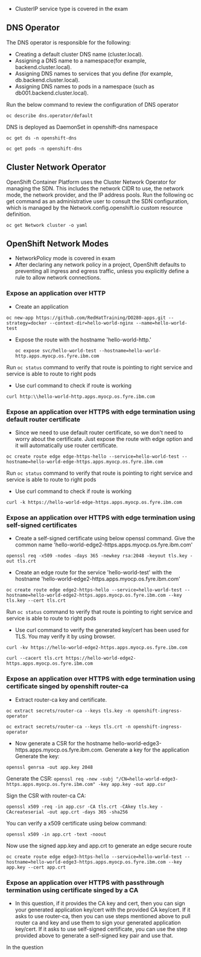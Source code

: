 * ClusterIP service type is covered in the exam

## DNS Operator
The DNS operator is responsible for the following:
- Creating a default cluster DNS name (cluster.local).
- Assigning a DNS name to a namespace(for example, backend.cluster.local).
- Assigning DNS names to services that you define (for example, db.backend.cluster.local).
- Assigning DNS names to pods in a namespace (such as db001.backend.cluster.local).

Run the below command to review the configuration of DNS operator

`oc describe dns.operator/default`

DNS is deployed as DaemonSet in openshift-dns namespace

`oc get ds -n openshift-dns`

`oc get pods -n openshift-dns`

## Cluster Network Operator
OpenShift Container Platform uses the Cluster Network Operator for managing the SDN. This includes the network CIDR to use, the network mode, the network provider, and the IP address pools.
Run the following oc get command as an administrative user to consult the SDN configuration, which is managed by the Network.config.openshift.io custom resource definition.

`oc get Network cluster -o yaml`

## OpenShift Network Modes
- NetworkPolicy mode is covered in exam
- After declaring any network policy in a project, OpenShift defaults to preventing all ingress and egress traffic, unless you explicitly define a rule to allow network connections.

### Expose an application over HTTP
* Create an application

`oc new-app https://github.com/RedHatTraining/DO280-apps.git --strategy=docker --context-dir=hello-world-nginx --name=hello-world-test`

* Expose the route with the hostname 'hello-world-http.<ocp-subdomain>' 
  
  `oc expose svc/hello-world-test --hostname=hello-world-http.apps.myocp.os.fyre.ibm.com`
  
 Run `oc status` command to verify that route is pointing to right service and service is able to route to right pods
 
 * Use curl command to check if route is working
 
 `curl http:\\hello-world-http.apps.myocp.os.fyre.ibm.com`
 
 ### Expose an application over HTTPS with edge termination using default router certificate
 * Since we need to use default router certificate, so we don't need to worry about the certificate. Just expose the route with edge option and it will automatically use router certificate.
 
 `oc create route edge edge-https-hello --service=hello-world-test --hostname=hello-world-edge-https.apps.myocp.os.fyre.ibm.com`
 
 Run `oc status` command to verify that route is pointing to right service and service is able to route to right pods
 
 * Use curl command to check if route is working
 
 `curl -k https://hello-world-edge-https.apps.myocp.os.fyre.ibm.com`
 
 
 ### Expose an application over HTTPS with edge termination using self-signed certificates
 * Create a self-signed certificate using below openssl command. Give the common name 'hello-world-edge2-https.apps.myocp.os.fyre.ibm.com'
 
 `openssl req -x509 -nodes -days 365 -newkey rsa:2048 -keyout tls.key -out tls.crt`
 
 * Create an edge route for the service 'hello-world-test' with the hostname 'hello-world-edge2-https.apps.myocp.os.fyre.ibm.com'
 
 `oc create route edge edge2-https-hello --service=hello-world-test --hostname=hello-world-edge2-https.apps.myocp.os.fyre.ibm.com --key tls.key --cert tls.crt`
 
 Run `oc status` command to verify that route is pointing to right service and service is able to route to right pods
 
 * Use curl command to verify the generated key/cert has been used for TLS. You may verify it by using browser.
 
 `curl -kv https://hello-world-edge2-https.apps.myocp.os.fyre.ibm.com`
 
 `curl --cacert tls.crt https://hello-world-edge2-https.apps.myocp.os.fyre.ibm.com`
 
 ### Expose an application over HTTPS with edge termination using certificate singed by openshift router-ca
 * Extract router-ca key and certificate.
 
 `oc extract secrets/router-ca --keys tls.key -n openshift-ingress-operator`
 
 `oc extract secrets/router-ca --keys tls.crt -n openshift-ingress-operator`
 * Now generate a CSR for the hostname hello-world-edge3-https.apps.myocp.os.fyre.ibm.com. Generate a key for the application
 Generate the key:
 
 `openssl genrsa -out app.key 2048`
 
 Generate the CSR:
 `openssl req -new -subj "/CN=hello-world-edge3-https.apps.myocp.os.fyre.ibm.com" -key app.key -out app.csr`
 
 Sign the CSR with router-ca CA:
 
 `openssl x509 -req -in app.csr -CA tls.crt -CAkey tls.key -CAcreateserial -out app.crt -days 365 -sha256`
 
 You can verify a x509 certificate using below command:
 
 `openssl x509 -in app.crt -text -noout`
 
 Now use the signed app.key and app.crt to generate an edge secure route
 
 `oc create route edge edge3-https-hello --service=hello-world-test --hostname=hello-world-edge3-https.apps.myocp.os.fyre.ibm.com --key app.key --cert app.crt`
 
 
 ### Expose an application over HTTPS with passthrough termination using certificate singed by a CA
 * In this question, if it provides the CA key and cert, then you can sign your generated application key/cert with the provided CA key/cert. If it asks to use router-ca, then you can use steps mentioned above to pull router ca and key and use them to sign your generated application key/cert. If it asks to use self-signed certificate, you can use the step provided above to generate a self-signed key pair and use that.
 
 In the question
 
  
